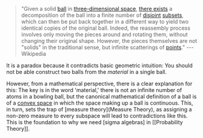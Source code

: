 > "Given a solid [ball](https://en.wikipedia.org/wiki/Ball_\(mathematics\) "Ball (mathematics)") in [three-dimensional space](https://en.wikipedia.org/wiki/Three-dimensional_space "Three-dimensional space"), [there exists](https://en.wikipedia.org/wiki/Existence_theorem "Existence theorem") a decomposition of the ball into a finite number of [disjoint](https://en.wikipedia.org/wiki/Disjoint_sets "Disjoint sets") [subsets](https://en.wikipedia.org/wiki/Subset "Subset"), which can then be put back together in a different way to yield two identical copies of the original ball. Indeed, the reassembly process involves only moving the pieces around and rotating them, without changing their original shape. However, the pieces themselves are not "solids" in the traditional sense,
> but infinite scatterings of [points](https://en.wikipedia.org/wiki/Point_\(geometry\) "Point (geometry)")."
> --- Wikipedia 

It is a paradox because it contradicts basic geometric intuition: You should not be able construct two balls from the *material* in a single ball. 

However, from a mathematical perspective, there is a clear explanation for this: The key is in the word 'material,' there is not an infinite number of atoms in a bowling ball, but the canonical mathematical definition of a ball  is of a [convex space](Convexity) in which the space making up a ball is continuous. This, in turn, sets the trap of [measure theory](Measure Theory), as assigning a non-zero measure to every subspace will lead to contradictions like this. This is the foundation to why we need [sigma algebras] in [[Probability Theory]].